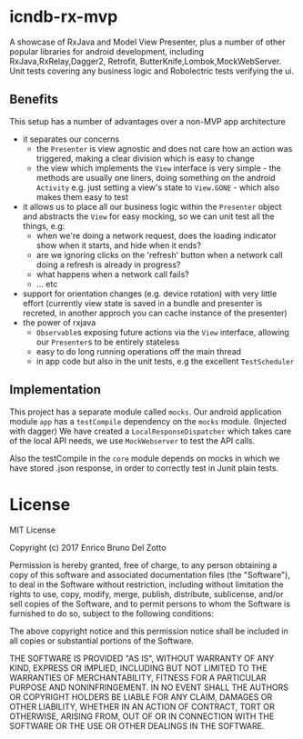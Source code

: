 # icndb-rx-mvp
A showcase of RxJava and Model View Presenter, plus a number of other popular libraries for android development, 
including RxJava,RxRelay,Dagger2, Retrofit, ButterKnife,Lombok,MockWebServer.
Unit tests covering any business logic and Robolectric tests verifying the ui. 


## Benefits

This setup has a number of advantages over a non-MVP app architecture
 - it separates our concerns
    - the `Presenter` is view agnostic and does not care how an action was triggered, making a clear division which is easy to change
    - the view which implements the `View` interface is very simple - the methods are usually one liners, doing something on the android `Activity` e.g. just setting a view's state to `View.GONE` - which also makes them easy to test
 - it allows us to place all our business logic within the `Presenter` object and abstracts the `View` for easy mocking, so we can unit test all the things, e.g: 
    - when we're doing a network request, does the loading indicator show when it starts, and hide when it ends?
    - are we ignoring clicks on the 'refresh' button when a network call doing a refresh is already in progress?
    - what happens when a network call fails?
    - ... etc 
 - support for orientation changes (e.g. device rotation) with very little effort (currently view state is saved in a bundle and presenter is recreted, in another approch you can cache instance of the presenter)
 - the power of rxjava 
    - `Observable`s exposing future actions via the `View` interface, allowing our `Presenter`s to be entirely stateless
    - easy to do long running operations off the main thread
    - in app code but also in the unit tests, e.g the excellent `TestScheduler`  
    
## Implementation

 This project has a separate module called `mocks`. Our android application module `app` has a `testCompile`
 dependency on the `mocks` module.  (Injected with dagger)
 We have created a `LocalResponseDispatcher` which takes care of the local API needs,  we use `MockWebserver` to test the API calls.

 Also the testCompile in the `core` module depends on mocks in which we have stored .json response,
 in order to correctly test in Junit plain tests.




# License

MIT License

Copyright (c) 2017 Enrico Bruno Del Zotto

Permission is hereby granted, free of charge, to any person obtaining a copy
of this software and associated documentation files (the "Software"), to deal
in the Software without restriction, including without limitation the rights
to use, copy, modify, merge, publish, distribute, sublicense, and/or sell
copies of the Software, and to permit persons to whom the Software is
furnished to do so, subject to the following conditions:

The above copyright notice and this permission notice shall be included in all
copies or substantial portions of the Software.

THE SOFTWARE IS PROVIDED "AS IS", WITHOUT WARRANTY OF ANY KIND, EXPRESS OR
IMPLIED, INCLUDING BUT NOT LIMITED TO THE WARRANTIES OF MERCHANTABILITY,
FITNESS FOR A PARTICULAR PURPOSE AND NONINFRINGEMENT. IN NO EVENT SHALL THE
AUTHORS OR COPYRIGHT HOLDERS BE LIABLE FOR ANY CLAIM, DAMAGES OR OTHER
LIABILITY, WHETHER IN AN ACTION OF CONTRACT, TORT OR OTHERWISE, ARISING FROM,
OUT OF OR IN CONNECTION WITH THE SOFTWARE OR THE USE OR OTHER DEALINGS IN THE
SOFTWARE.
